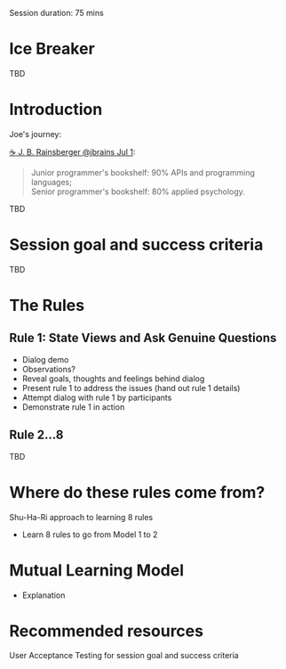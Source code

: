 Session duration: 75 mins

# Ice Breaker

TBD

# Introduction

Joe's journey:

[☕ J. B. Rainsberger ‏@jbrains  Jul 1](https://twitter.com/jbrains/status/616228270841962496):
> Junior programmer's bookshelf: 90% APIs and programming languages;  
> Senior programmer's bookshelf: 80% applied psychology.

TBD

# Session goal and success criteria

TBD

# The Rules

## Rule 1: State Views and Ask Genuine Questions

* Dialog demo
* Observations?
* Reveal goals, thoughts and feelings behind dialog
* Present rule 1 to address the issues (hand out rule 1 details)
* Attempt dialog with rule 1 by participants
* Demonstrate rule 1 in action

## Rule 2...8

TBD

# Where do these rules come from?

Shu-Ha-Ri approach to learning 8 rules
* Learn 8 rules to go from Model 1 to 2

# Mutual Learning Model
- Explanation

# Recommended resources
User Acceptance Testing for session goal and success criteria

